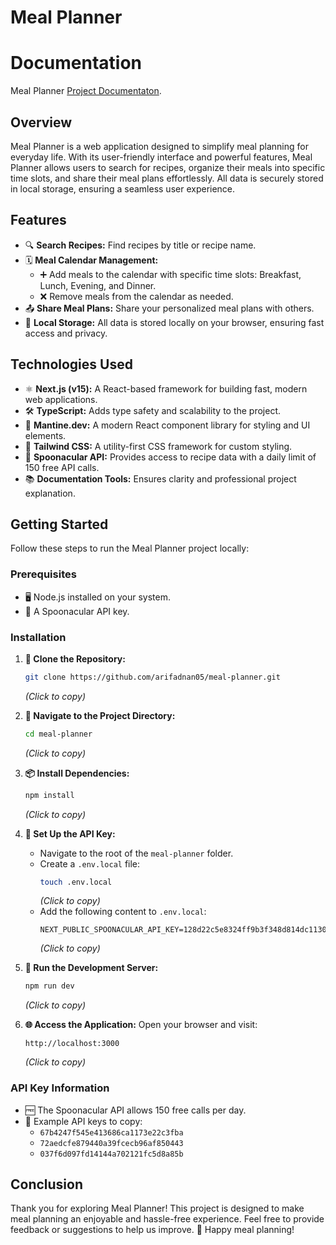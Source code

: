 # Meal Planner

# Documentation
Meal Planner [Project Documentaton](https://docs.google.com/document/d/1vcI-r5rpzzkonQHdDarYORw-YKICyLVownSMu7mYbmo/edit?usp=sharing).


## Overview
Meal Planner is a web application designed to simplify meal planning for everyday life. With its user-friendly interface and powerful features, Meal Planner allows users to search for recipes, organize their meals into specific time slots, and share their meal plans effortlessly. All data is securely stored in local storage, ensuring a seamless user experience.

## Features
- 🔍 **Search Recipes:** Find recipes by title or recipe name.
- 🗓️ **Meal Calendar Management:**
  - ➕ Add meals to the calendar with specific time slots: Breakfast, Lunch, Evening, and Dinner.
  - ❌ Remove meals from the calendar as needed.
- 📤 **Share Meal Plans:** Share your personalized meal plans with others.
- 💾 **Local Storage:** All data is stored locally on your browser, ensuring fast access and privacy.

## Technologies Used
- ⚛️ **Next.js (v15):** A React-based framework for building fast, modern web applications.
- 🛠️ **TypeScript:** Adds type safety and scalability to the project.
- 🎨 **Mantine.dev:** A modern React component library for styling and UI elements.
- 🌟 **Tailwind CSS:** A utility-first CSS framework for custom styling.
- 🍲 **Spoonacular API:** Provides access to recipe data with a daily limit of 150 free API calls.
- 📚 **Documentation Tools:** Ensures clarity and professional project explanation.

## Getting Started
Follow these steps to run the Meal Planner project locally:

### Prerequisites
- 🖥️ Node.js installed on your system.
- 🔑 A Spoonacular API key.

### Installation
1. **📂 Clone the Repository:**
   ```bash
   git clone https://github.com/arifadnan05/meal-planner.git
   ```
   _(Click to copy)_

2. **📁 Navigate to the Project Directory:**
   ```bash
   cd meal-planner
   ```
   _(Click to copy)_

3. **📦 Install Dependencies:**
   ```bash
   npm install
   ```
   _(Click to copy)_

4. **🔧 Set Up the API Key:**
   - Navigate to the root of the `meal-planner` folder.
   - Create a `.env.local` file:
     ```bash
     touch .env.local
     ```
     _(Click to copy)_
   - Add the following content to `.env.local`:
     ```env
     NEXT_PUBLIC_SPOONACULAR_API_KEY=128d22c5e8324ff9b3f348d814dc1130
     ```
     _(Click to copy)_

5. **🚀 Run the Development Server:**
   ```bash
   npm run dev
   ```
   _(Click to copy)_

6. **🌐 Access the Application:**
   Open your browser and visit:
   ```
   http://localhost:3000
   ```
   _(Click to copy)_

### API Key Information
- 🆓 The Spoonacular API allows 150 free calls per day.
- 🔑 Example API keys to copy:
  - `67b4247f545e413686ca1173e22c3fba`
  - `72aedcfe879440a39fcecb96af850443`
  - `037f6d097fd14144a702121fc5d8a85b`


## Conclusion
Thank you for exploring Meal Planner! This project is designed to make meal planning an enjoyable and hassle-free experience. Feel free to provide feedback or suggestions to help us improve. 🎉 Happy meal planning!


